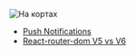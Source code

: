 ![На кортах](https://images.techinsider.ru/upload/img_cache/7b1/7b1c8d6763fd8b0fce588b7b8ee43218_cropped_666x433.jpeg)
- [Push Notifications](https://nakortakh.github.io/312/push-notifications/push-notifications)
- [React-router-dom V5 vs V6](https://nakortakh.github.io/312/react-router-dom/react-router-dom-v5-vs-v6)

